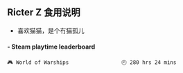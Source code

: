 ## Ricter Z 食用说明
- 喜欢猫猫，是个冇猫孤儿

<!-- steam-box start -->
#### - Steam playtime leaderboard
```text
🎮 World of Warships                 🕘 280 hrs 24 mins
```
<!-- Powered by https://github.com/YouEclipse/steam-box . -->
<!-- steam-box end -->
